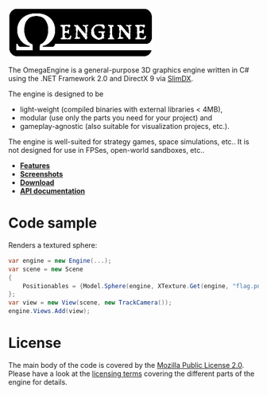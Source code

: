 ![Logo](images/logo.png)

The OmegaEngine is a general-purpose 3D graphics engine written in C# using the .NET Framework 2.0 and DirectX 9 via [SlimDX](http://slimdx.org/).

The engine is designed to be
 * light-weight (compiled binaries with external libraries < 4MB),
 * modular (use only the parts you need for your project) and
 * gameplay-agnostic (also suitable for visualization projecs, etc.).

The engine is well-suited for strategy games, space simulations, etc.. It is not designed for use in FPSes, open-world sandboxes, etc..

 * **[Features](Features)**
 * **[Screenshots](Screenshots)**
 * **[Download](Download)**
 * **[API documentation](API-documentation)**

# Code sample #
Renders a textured sphere:
```csharp
var engine = new Engine(...);
var scene = new Scene
{
    Positionables = {Model.Sphere(engine, XTexture.Get(engine, "flag.png"))}
};
var view = new View(scene, new TrackCamera());
engine.Views.Add(view);
```

# License #
The main body of the code is covered by the [Mozilla Public License 2.0](http://www.mozilla.org/MPL/2.0/). Please have a look at the [licensing terms](License) covering the different parts of the engine for details.